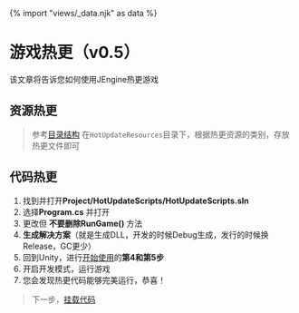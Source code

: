 {% import "views/_data.njk" as data %}

# 游戏热更（v0.5）

该文章将告诉您如何使用JEngine热更游戏

## 资源热更
> 参考[目录结构](structure.html)
在```HotUpdateResources```目录下，根据热更资源的类别，存放热更文件即可


## 代码热更

1. 找到并打开**Project/HotUpdateScripts/HotUpdateScripts.sln**
2. 选择**Program.cs** 并打开
3. 更改但 **不要删除RunGame()** 方法
4. **生成解决方案**（就是生成DLL，开发的时候Debug生成，发行的时候换Release，GC更少）
5. 回到Unity，进行[开始使用](startup.html)的**第4和第5步**
6. 开启开发模式，运行游戏
7. 您会发现热更代码能够完美运行，恭喜！

> 下一步，[挂载代码](classbind.html)
